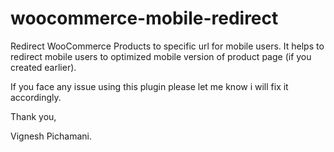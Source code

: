 # woocommerce-mobile-redirect

Redirect WooCommerce Products to specific url for mobile users. It helps to redirect mobile users to optimized mobile version of product page (if you created earlier).

If you face any issue using this plugin please let me know i will fix it accordingly.

Thank you,

Vignesh Pichamani.

